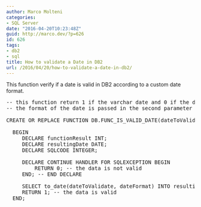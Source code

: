 ```yaml
---
author: Marco Molteni
categories:
- SQL Server
date: "2016-04-20T10:23:48Z"
guid: http://marco.dev/?p=626
id: 626
tags:
- db2
- sql
title: How to validate a Date in DB2
url: /2016/04/20/how-to-validate-a-date-in-db2/
---
```

This function verify if a date is valid in DB2 according to a custom date format.

<pre class="brush: sql; title: ; notranslate" title="">-- this function return 1 if the varchar date and 0 if the date is not valid
-- the format of the date is passed in the second parameter (ex. mm/dd/yyyy)

CREATE OR REPLACE FUNCTION DB.FUNC_IS_VALID_DATE(dateToValidate VARCHAR(20), dateFormat VARCHAR(20)) RETURNS INTEGER

  BEGIN
     DECLARE functionResult INT;
     DECLARE resultingDate DATE;
     DECLARE SQLCODE INTEGER;

     DECLARE CONTINUE HANDLER FOR SQLEXCEPTION BEGIN
         RETURN 0; -- the data is not valid
     END; -- END DECLARE

     SELECT to_date(dateToValidate, dateFormat) INTO resultingDate FROM SYSIBM.SYSDUMMY1;
     RETURN 1; -- the data is valid
  END;
</pre>